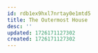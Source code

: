 ```yaml
---
id: rdb1ex9hxl7nrtay0e1mtd5
title: The Outermost House
desc: ''
updated: 1726171127302
created: 1726171127302
---
```

